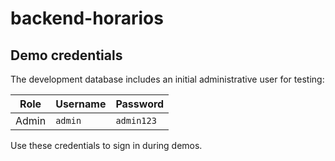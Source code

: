 # backend-horarios

## Demo credentials

The development database includes an initial administrative user for testing:

| Role  | Username | Password  |
|-------|----------|-----------|
| Admin | `admin`  | `admin123` |

Use these credentials to sign in during demos.

